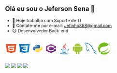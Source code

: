 ## Olá eu sou o Jeferson Sena 👋


- 🔭 Hoje trabalho com Suporte de TI
- 👯 Contate-me por e-mail: Jefinho368@gmail.com
- 😄 Desenvolvedor Back-end



 <br>
<div> 
  <img align="center" alt="jef-HTML" height="30" width="40" src="https://raw.githubusercontent.com/devicons/devicon/master/icons/html5/html5-original.svg">
  <img align="center" alt="jef-CSS" height="30" width="40" src="https://raw.githubusercontent.com/devicons/devicon/master/icons/css3/css3-original.svg">
  <img align="center" alt="jef-Python" height="30" width="40" src="https://raw.githubusercontent.com/devicons/devicon/master/icons/python/python-original.svg">
  <img align="center" alt="jef-Csharp" height="30" width="40" src="https://raw.githubusercontent.com/devicons/devicon/master/icons/csharp/csharp-original.svg">
  <img align="center" alt="jef-Java" height="40" width="40" src="https://github.com/devicons/devicon/blob/master/icons/java/java-original.svg">
  <img align="center" alt="jef-Android" height="40" width="40" src="https://github.com/devicons/devicon/blob/master/icons/android/android-original.svg">
  <img align="center" alt="jef-Mysql" height="40" width="40" src="https://github.com/devicons/devicon/blob/master/icons/mysql/mysql-original.svg">
  <img align="center" alt="jef-Firebase" height="40" width="40" src="https://github.com/devicons/devicon/blob/master/icons/spring/spring-original.svg">
 
    
##
  <div>
    <a href="https://www.instagram.com/jefersonsena__/" target="_blank"><img src="https://img.shields.io/badge/-Instagram-%23E4405F?style=for-the-badge&logo=instagram&logoColor=white" target="_blank"></a>
  <a href = "mailto:jefinho368@gmail.com"><img src="https://img.shields.io/badge/-Gmail-%23333?style=for-the-badge&logo=gmail&logoColor=white" target="_blank"></a> 
  <a href="https://www.linkedin.com/in/jeferson-sena-b02a94204/" target="_blank"><img src="https://img.shields.io/badge/-LinkedIn-%230077B5?style=for-the-badge&logo=linkedin&logoColor=white" target="_blank"></a>
   <a href="https://api.whatsapp.com/send/?phone=71993085732&text&type=phone_number&app_absent=0" target="_blank"><img src="https://img.shields.io/badge/WhatsApp-25D366?style=for-the-badge&logo=whatsapp&logoColor=white" target="_blank"></a>

  </div>
 

